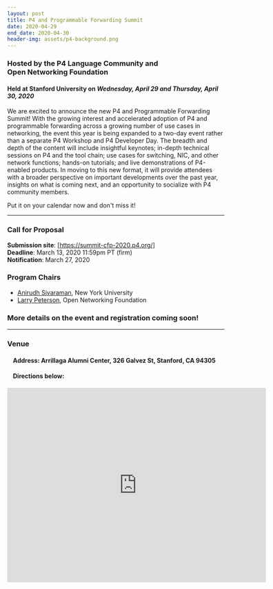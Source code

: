 ```yaml
---
layout: post
title: P4 and Programmable Forwarding Summit
date: 2020-04-29
end_date: 2020-04-30
header-img: assets/p4-background.png
---
```


### Hosted by the P4 Language Community and <br /> Open Networking Foundation  
#### Held at Stanford University on *Wednesday, April 29 and Thursday, April 30, 2020* 

We are excited to announce the new P4 and Programmable Forwarding Summit! With the growing interest and accelerated adoption of P4 and programmable forwarding across a growing number of use cases in networking, the event this year is being expanded to a two-day event rather than a separate P4 Workshop and P4 Developer Day. The breadth and depth of the content will include insightful keynotes; in-depth technical sessions on P4 and the tool chain; use cases for switching, NIC, and other network functions; hands-on tutorials; and live demonstrations of P4-enabled products. In moving to this new format, it will provide attendees with a broader perspective on important developments over the past year, insights on what is coming next, and an opportunity to socialize with P4 community members. 

Put it on your calendar now and don't miss it! 

---

### Call for Proposal
**Submission site**: [https://summit-cfp-2020.p4.org/] <br />
**Deadline**: March 13, 2020 11:59pm PT (firm) <br />
**Notification**: March 27, 2020

### Program Chairs
* [Anirudh Sivaraman](https://cs.nyu.edu/~anirudh/), New York University
* [Larry Peterson](https://www.opennetworking.org/executive-team/#bio-Larry-Peterson), Open Networking Foundation

### **More details on the event and registration coming soon!**

---
### Venue
#### &nbsp;&nbsp;&nbsp;&nbsp;Address: Arrillaga Alumni Center, 326 Galvez St, Stanford, CA 94305
#### &nbsp;&nbsp;&nbsp;&nbsp;Directions below:

<iframe src="https://www.google.com/maps/embed?pb=!1m18!1m12!1m3!1d3168.2722083658236!2d-122.16701278469225!3d37.43067377982362!2m3!1f0!2f0!3f0!3m2!1i1024!2i768!4f13.1!3m3!1m2!1s0x808fbb28416493a7%3A0x778a60994d7a5e4c!2sFrances+C.+Arrillaga+Alumni+Center!5e0!3m2!1sen!2sus!4v1526996941379" width="600" height="450" frameborder="0" style="border:0" allowfullscreen></iframe>
